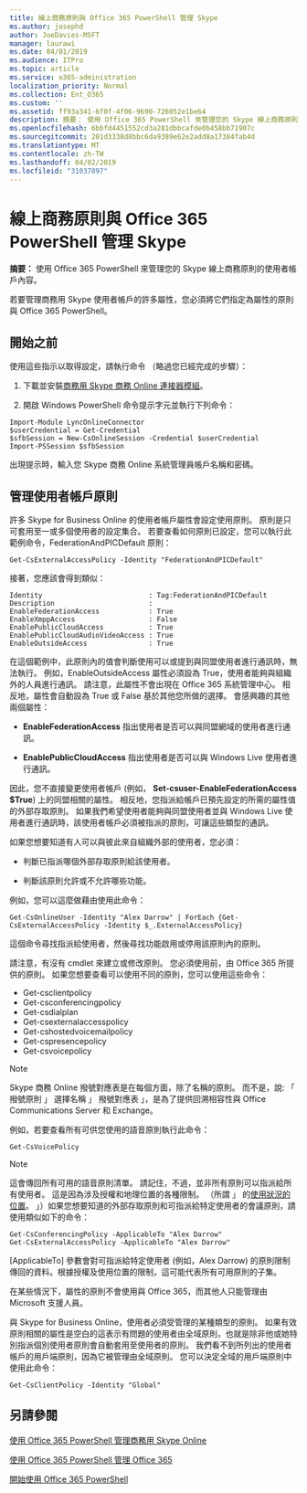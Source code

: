 ```yaml
---
title: 線上商務原則與 Office 365 PowerShell 管理 Skype
ms.author: josephd
author: JoeDavies-MSFT
manager: laurawi
ms.date: 04/01/2019
ms.audience: ITPro
ms.topic: article
ms.service: o365-administration
localization_priority: Normal
ms.collection: Ent_O365
ms.custom: ''
ms.assetid: ff93a341-6f0f-4f06-9690-726052e1be64
description: 摘要： 使用 Office 365 PowerShell 來管理您的 Skype 線上商務原則的使用者帳戶內容。
ms.openlocfilehash: 6bbfd4451552cd3a281dbbcafde0b458bb71907c
ms.sourcegitcommit: 201d3338d8bbc6da9389e62e2add8a17384fab4d
ms.translationtype: MT
ms.contentlocale: zh-TW
ms.lasthandoff: 04/02/2019
ms.locfileid: "31037897"
---
```

# <a name="manage-skype-for-business-online-policies-with-office-365-powershell"></a>線上商務原則與 Office 365 PowerShell 管理 Skype

 **摘要：** 使用 Office 365 PowerShell 來管理您的 Skype 線上商務原則的使用者帳戶內容。
  
若要管理商務用 Skype 使用者帳戶的許多屬性，您必須將它們指定為屬性的原則與 Office 365 PowerShell。
  
## <a name="before-you-begin"></a>開始之前

使用這些指示以取得設定，請執行命令 （略過您已經完成的步驟）：
  
1. 下載並安裝[商務用 Skype 商務 Online 連接器模組](https://www.microsoft.com/download/details.aspx?id=39366)。
    
2. 開啟 Windows PowerShell 命令提示字元並執行下列命令： 
    
```
Import-Module LyncOnlineConnector
$userCredential = Get-Credential
$sfbSession = New-CsOnlineSession -Credential $userCredential
Import-PSSession $sfbSession
  ```

出現提示時，輸入您 Skype 商務 Online 系統管理員帳戶名稱和密碼。
    
## <a name="manage-user-account-policies"></a>管理使用者帳戶原則

許多 Skype for Business Online 的使用者帳戶屬性會設定使用原則。 原則是只可套用至一或多個使用者的設定集合。 若要查看如何原則已設定，您可以執行此範例命令，FederationAndPICDefault 原則：
  
```
Get-CsExternalAccessPolicy -Identity "FederationAndPICDefault"
```

接著，您應該會得到類似：
  
```
Identity                          : Tag:FederationAndPICDefault
Description                       :
EnableFederationAccess            : True
EnableXmppAccess                  : False
EnablePublicCloudAccess           : True
EnablePublicCloudAudioVideoAccess : True
EnableOutsideAccess               : True
```

在這個範例中，此原則內的值會判斷使用可以或提到與同盟使用者進行通訊時，無法執行。 例如，EnableOutsideAccess 屬性必須設為 True，使用者能夠與組織外的人員進行通訊。 請注意，此屬性不會出現在 Office 365 系統管理中心。 相反地，屬性會自動設為 True 或 False 基於其他您所做的選擇。 會感興趣的其他兩個屬性：
  
- **EnableFederationAccess** 指出使用者是否可以與同盟網域的使用者進行通訊。
    
- **EnablePublicCloudAccess** 指出使用者是否可以與 Windows Live 使用者進行通訊。
    
因此，您不直接變更使用者帳戶 (例如， **Set-csuser-EnableFederationAccess $True**) 上的同盟相關的屬性。 相反地，您指派給帳戶已預先設定的所需的屬性值的外部存取原則。 如果我們希望使用者能夠與同盟使用者並與 Windows Live 使用者進行通訊時，該使用者帳戶必須被指派的原則，可讓這些類型的通訊。
  
如果您想要知道有人可以與彼此來自組織外部的使用者，您必須：
  
- 判斷已指派哪個外部存取原則給該使用者。
    
- 判斷該原則允許或不允許哪些功能。
    
例如，您可以這麼做藉由使用此命令：
  
```
Get-CsOnlineUser -Identity "Alex Darrow" | ForEach {Get-CsExternalAccessPolicy -Identity $_.ExternalAccessPolicy}
```

這個命令尋找指派給使用者，然後尋找功能啟用或停用該原則內的原則。
  
請注意，有沒有 cmdlet 來建立或修改原則。 您必須使用前，由 Office 365 所提供的原則。 如果您想要查看可以使用不同的原則，您可以使用這些命令：
  
- Get-csclientpolicy       
- Get-csconferencingpolicy        
- Get-csdialplan            
- Get-csexternalaccesspolicy                         
- Get-cshostedvoicemailpolicy                        
- Get-cspresencepolicy                               
- Get-csvoicepolicy                                  

> [!NOTE]
> Skype 商務 Online 撥號對應表是在每個方面，除了名稱的原則。 而不是，說: 「 撥號原則 」 選擇名稱 」 撥號對應表 」，是為了提供回溯相容性與 Office Communications Server 和 Exchange。 
  
例如，若要查看所有可供您使用的語音原則執行此命令：
  
```
Get-CsVoicePolicy
```

> [!NOTE]
> 這會傳回所有可用的語音原則清單。 請記住，不過，並非所有原則可以指派給所有使用者。 這是因為涉及授權和地理位置的各種限制。 （所謂 」 的[使用狀況的位置](https://msdn.microsoft.com/en-us/library/azure/dn194136.aspx)。 」）如果您想要知道的外部存取原則和可指派給特定使用者的會議原則，請使用類似如下的命令： 

```
Get-CsConferencingPolicy -ApplicableTo "Alex Darrow"
Get-CsExternalAccessPolicy -ApplicableTo "Alex Darrow"
```

[ApplicableTo] 參數會對可指派給特定使用者 (例如，Alex Darrow) 的原則限制傳回的資料。根據授權及使用位置的限制，這可能代表所有可用原則的子集。 
  
在某些情況下，屬性的原則不會使用與 Office 365，而其他人只能管理由 Microsoft 支援人員。 
  
與 Skype for Business Online，使用者必須受管理的某種類型的原則。 如果有效原則相關的屬性是空白的這表示有問題的使用者由全域原則，也就是除非他或她特別指派個別使用者原則會自動套用至使用者的原則。 我們看不到所列出的使用者帳戶的用戶端原則，因為它被管理由全域原則。 您可以決定全域的用戶端原則中使用此命令：
  
```
Get-CsClientPolicy -Identity "Global"
```

## <a name="see-also"></a>另請參閱

#### 

[使用 Office 365 PowerShell 管理商務用 Skype Online](manage-skype-for-business-online-with-office-365-powershell.md)
  
[使用 Office 365 PowerShell 管理 Office 365](manage-office-365-with-office-365-powershell.md)
  
[開始使用 Office 365 PowerShell](getting-started-with-office-365-powershell.md)

